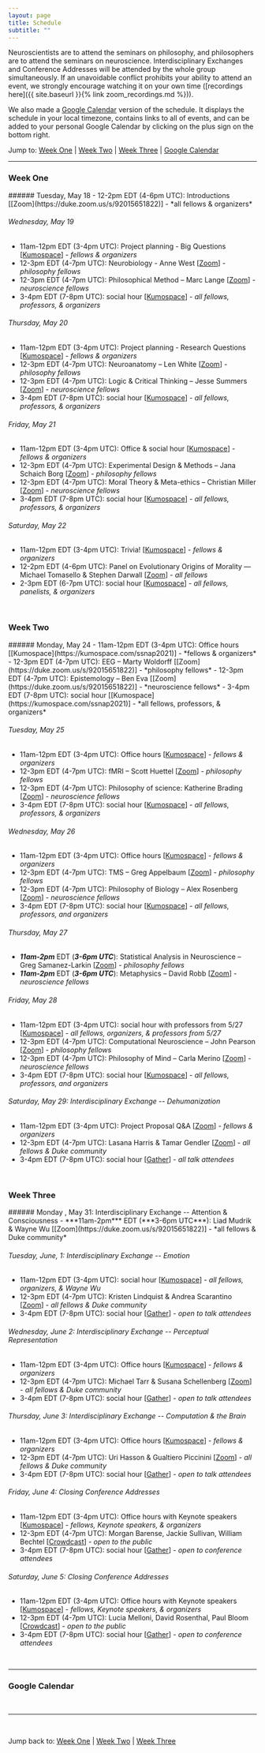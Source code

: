 ```yaml
---
layout: page
title: Schedule
subtitle: ""
---
```

Neuroscientists are to attend the seminars on philosophy, and philosophers are to attend the seminars on neuroscience. Interdisciplinary Exchanges and Conference Addresses will be attended by the whole group simultaneously. If an unavoidable conflict prohibits your ability to attend an event, we strongly encourage watching it on your own time ([recordings here]({{ site.baseurl }}{% link zoom_recordings.md %})).

We also made a [Google Calendar](#google-calendar) version of the schedule. It displays the schedule in your local timezone, contains links to all of events, and can be added to your personal Google Calendar by clicking on the plus sign on the bottom right.

Jump to: [Week One](#week-one) \| [Week Two](#week-two) \| [Week Three](#week-three) \| [Google Calendar](#google-calendar)

---
### Week One
<p></p>
###### Tuesday, May 18
  - 12-2pm EDT (4-6pm UTC): Introductions [[Zoom](https://duke.zoom.us/s/92015651822)] - *all fellows & organizers*

###### Wednesday, May 19
  - 11am-12pm EDT (3-4pm UTC): Project planning - Big Questions [[Kumospace](https://kumospace.com/ssnap2021)] - *fellows & organizers*
  - 12-3pm EDT (4-7pm UTC): Neurobiology - Anne West [[Zoom](https://duke.zoom.us/s/92015651822)] - *philosophy fellows*
  - 12-3pm EDT (4-7pm UTC): Philosophical Method – Marc Lange [[Zoom](https://duke.zoom.us/s/92015651822)] - *neuroscience fellows*
  - 3-4pm EDT (7-8pm UTC): social hour [[Kumospace](https://kumospace.com/ssnap2021)] - *all fellows, professors, & organizers*

###### Thursday, May 20
  - 11am-12pm EDT (3-4pm UTC): Project planning - Research Questions [[Kumospace](https://kumospace.com/ssnap2021)] - *fellows & organizers*
  - 12-3pm EDT (4-7pm UTC): Neuroanatomy – Len White [[Zoom](https://duke.zoom.us/s/92015651822)] - *philosophy fellows*
  - 12-3pm EDT (4-7pm UTC): Logic & Critical Thinking – Jesse Summers [[Zoom](https://duke.zoom.us/s/92015651822)] - *neuroscience fellows*
  - 3-4pm EDT (7-8pm UTC): social hour [[Kumospace](https://kumospace.com/ssnap2021)] - *all fellows, professors, & organizers*

###### Friday, May 21
  - 11am-12pm EDT (3-4pm UTC): Office & social hour [[Kumospace](https://kumospace.com/ssnap2021)] - *fellows & organizers*
  - 12-3pm EDT (4-7pm UTC): Experimental Design & Methods – Jana Schaich Borg [[Zoom](https://duke.zoom.us/s/92015651822)] - *philosophy fellows*
  - 12-3pm EDT (4-7pm UTC): Moral Theory & Meta-ethics – Christian Miller [[Zoom](https://duke.zoom.us/s/92015651822)] - *neuroscience fellows*
  - 3-4pm EDT (7-8pm UTC): social hour [[Kumospace](https://kumospace.com/ssnap2021)] - *all fellows, professors, & organizers*

###### Saturday, May 22
  - 11am-12pm EDT (3-4pm UTC): Trivia! [[Kumospace](https://kumospace.com/ssnap2021)] - *fellows & organizers*
  - 12-2pm EDT (4-6pm UTC): Panel on Evolutionary Origins of Morality — Michael Tomasello & Stephen Darwall [[Zoom](https://duke.zoom.us/s/92015651822)] - *all fellows*
  - 2-3pm EDT (6-7pm UTC): social hour [[Kumospace](https://kumospace.com/ssnap2021)] - *all fellows, panelists, & organizers*

<br>

### Week Two
<p></p>
###### Monday, May 24
  - 11am-12pm EDT (3-4pm UTC): Office hours [[Kumospace](https://kumospace.com/ssnap2021)] - *fellows & organizers*
  - 12-3pm EDT (4-7pm UTC): EEG – Marty Woldorff [[Zoom](https://duke.zoom.us/s/92015651822)] - *philosophy fellows*
  - 12-3pm EDT (4-7pm UTC): Epistemology – Ben Eva [[Zoom](https://duke.zoom.us/s/92015651822)] - *neuroscience fellows*
  - 3-4pm EDT (7-8pm UTC): social hour [[Kumospace](https://kumospace.com/ssnap2021)] - *all fellows, professors, & organizers*

###### Tuesday, May 25
  - 11am-12pm EDT (3-4pm UTC): Office hours [[Kumospace](https://kumospace.com/ssnap2021)] - *fellows & organizers*
  - 12-3pm EDT (4-7pm UTC): fMRI – Scott Huettel [[Zoom](https://duke.zoom.us/s/92015651822)] - *philosophy fellows*
  - 12-3pm EDT (4-7pm UTC): Philosophy of science: Katherine Brading [[Zoom](https://duke.zoom.us/s/92015651822)] - *neuroscience fellows*
  - 3-4pm EDT (7-8pm UTC): social hour [[Kumospace](https://kumospace.com/ssnap2021)] - *all fellows, professors, & organizers*

###### Wednesday, May 26
  - 11am-12pm EDT (3-4pm UTC): Office hours [[Kumospace](https://kumospace.com/ssnap2021)] - *fellows & organizers*
  - 12-3pm EDT (4-7pm UTC): TMS – Greg Appelbaum [[Zoom](https://duke.zoom.us/s/92015651822)] - *philosophy fellows*
  - 12-3pm EDT (4-7pm UTC): Philosophy of Biology – Alex Rosenberg [[Zoom](https://duke.zoom.us/s/92015651822)] - *neuroscience fellows*
  - 3-4pm EDT (7-8pm UTC): social hour [[Kumospace](https://kumospace.com/ssnap2021)] - *all fellows, professors, and organizers*

###### Thursday, May 27
  - ***11am-2pm*** EDT (***3-6pm UTC***): Statistical Analysis in Neuroscience – Greg Samanez-Larkin [[Zoom](https://duke.zoom.us/s/92015651822)] - *philosophy fellows*
  - ***11am-2pm*** EDT (***3-6pm UTC***): Metaphysics – David Robb [[Zoom](https://duke.zoom.us/s/92015651822)] - *neuroscience fellows*

###### Friday, May 28
  - 11am-12pm EDT (3-4pm UTC): social hour with professors from 5/27 [[Kumospace](https://kumospace.com/ssnap2021)] - *all fellows, organizers, & professors from 5/27*
  - 12-3pm EDT (4-7pm UTC): Computational Neuroscience – John Pearson [[Zoom](https://duke.zoom.us/s/92015651822)] - *philosophy fellows*
  - 12-3pm EDT (4-7pm UTC): Philosophy of Mind – Carla Merino [[Zoom](https://duke.zoom.us/s/92015651822)] - *neuroscience fellows*
  - 3-4pm EDT (7-8pm UTC): social hour [[Kumospace](https://kumospace.com/ssnap2021)] - *all fellows, professors, and organizers*


###### Saturday, May 29: Interdisciplinary Exchange -- Dehumanization
  - 11am-12pm EDT (3-4pm UTC): Project Proposal Q&A [[Zoom](https://duke.zoom.us/s/92015651822)] - *fellows & organizers*
  - 12-3pm EDT (4-7pm UTC): Lasana Harris & Tamar Gendler [[Zoom](https://duke.zoom.us/s/92015651822)] - *all fellows & Duke community*
  - 3-4pm EDT (7-8pm UTC): social hour [[Gather]()] - *all talk attendees*

  <br>

### Week Three
<p></p>
###### Monday , May 31: Interdisciplinary Exchange -- Attention & Consciousness
  - ***11am-2pm*** EDT (***3-6pm UTC***): Liad Mudrik & Wayne Wu [[Zoom](https://duke.zoom.us/s/92015651822)] - *all fellows & Duke community*

###### Tuesday, June, 1: Interdisciplinary Exchange -- Emotion
  - 11am-12pm EDT (3-4pm UTC): social hour [[Kumospace](https://kumospace.com/ssnap2021)] - *all fellows, organizers, & Wayne Wu*
  - 12-3pm EDT (4-7pm UTC): Kristen Lindquist & Andrea Scarantino [[Zoom](https://duke.zoom.us/s/92015651822)] - *all fellows & Duke community*
  - 3-4pm EDT (7-8pm UTC): social hour [[Gather]()] - *open to talk attendees*

###### Wednesday, June 2: Interdisciplinary Exchange -- Perceptual Representation
  - 11am-12pm EDT (3-4pm UTC): Office hours [[Kumospace](https://kumospace.com/ssnap2021)] - *fellows & organizers*
  - 12-3pm EDT (4-7pm UTC): Michael Tarr & Susana Schellenberg [[Zoom](https://duke.zoom.us/s/92015651822)] - *all fellows & Duke community*
  - 3-4pm EDT (7-8pm UTC): social hour [[Gather]()] - *open to talk attendees*

###### Thursday, June 3: Interdisciplinary Exchange -- Computation & the Brain
  - 11am-12pm EDT (3-4pm UTC): Office hours [[Kumospace](https://kumospace.com/ssnap2021)] - *fellows & organizers*
  - 12-3pm EDT (4-7pm UTC): Uri Hasson & Gualtiero Piccinini [[Zoom](https://duke.zoom.us/s/92015651822)] - *all fellows & Duke community*
  - 3-4pm EDT (7-8pm UTC): social hour [[Gather]()] - *open to talk attendees*

###### Friday, June 4: Closing Conference Addresses
  - 11am-12pm EDT (3-4pm UTC): Office hours with Keynote speakers [[Kumospace](https://kumospace.com/ssnap2021)] - *fellows, Keynote speakers, & organizers*
  - 12-3pm EDT (4-7pm UTC): Morgan Barense, Jackie Sullivan, William Bechtel [[Crowdcast]()] - *open to the public*
  - 3-4pm EDT (7-8pm UTC): social hour [[Gather]()] - *open to conference attendees*

###### Saturday, June 5: Closing Conference Addresses
  - 11am-12pm EDT (3-4pm UTC): Office hours with Keynote speakers [[Kumospace](https://kumospace.com/ssnap2021)] - *fellows, Keynote speakers, & organizers*
  - 12-3pm EDT (4-7pm UTC): Lucia Melloni, David Rosenthal, Paul Bloom [[Crowdcast]()] - *open to the public*
  - 3-4pm EDT (7-8pm UTC): social hour [[Gather]()] - *open to conference attendees*

<br>

---
### Google Calendar
<div id="calendar-container"></div>
<script type="text/javascript">
const timezone = Intl.DateTimeFormat().resolvedOptions().timeZone
const html = `<iframe src="https://calendar.google.com/calendar/embed?mode=agenda&src=bnZibWFkY2ZtMTdrZmpubDQwMjlhaTlpcWdAZ3JvdXAuY2FsZW5kYXIuZ29vZ2xlLmNvbQ&amp&ctz=${timezone}" style=" border-width:0 " width="800" height="600" frameborder="0" scrolling="no"></iframe>`
document.getElementById('calendar-container').innerHTML = html;
</script>

<br>

---

<br>

Jump back to: [Week One](#week-one) \| [Week Two](#week-two) \| [Week Three](#week-three)
